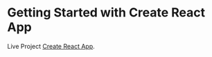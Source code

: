 # Getting Started with Create React App

Live Project  [Create React App](https://siddique8319.github.io/react_pwa-app/).






